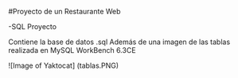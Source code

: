 #Proyecto de un Restaurante Web

-SQL Proyecto

Contiene la base de datos .sql
Además de una imagen de las tablas realizada en MySQL WorkBench 6.3CE

![Image of Yaktocat] (tablas.PNG)
